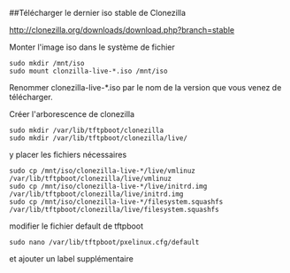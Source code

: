 ##Télécharger le dernier iso stable de Clonezilla

http://clonezilla.org/downloads/download.php?branch=stable

Monter l'image iso dans le système de fichier

```
sudo mkdir /mnt/iso
sudo mount clonzilla-live-*.iso /mnt/iso
```

Renommer clonezilla-live-*.iso par le nom de la version que vous venez de télécharger.  

Créer l'arborescence de clonezilla

```
sudo mkdir /var/lib/tftpboot/clonezilla
sudo mkdir /var/lib/tftpboot/clonezilla/live/
```


y placer les fichiers nécessaires

```
sudo cp /mnt/iso/clonezilla-live-*/live/vmlinuz /var/lib/tftpboot/clonezilla/live/vmlinuz
sudo cp /mnt/iso/clonezilla-live-*/live/initrd.img /var/lib/tftpboot/clonezilla/live/initrd.img
sudo cp /mnt/iso/clonezilla-live-*/filesystem.squashfs /var/lib/tftpboot/clonezilla/live/filesystem.squashfs
```

modifier le fichier default de tftpboot

```
sudo nano /var/lib/tftpboot/pxelinux.cfg/default 
```

et ajouter un label supplémentaire

